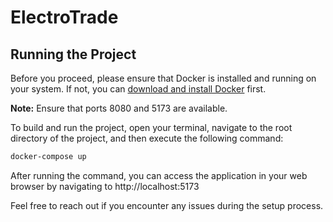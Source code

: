 # ElectroTrade

## Running the Project

Before you proceed, please ensure that Docker is installed and running on your system. If not, you can <a href="https://www.docker.com/get-started" target="_blank">download and install Docker</a> first.

**Note:** Ensure that ports 8080 and 5173 are available.

To build and run the project, open your terminal, navigate to the root directory of the project, and then execute the following command:

```bash
docker-compose up
```

After running the command, you can access the application in your web browser by navigating to http://localhost:5173

Feel free to reach out if you encounter any issues during the setup process.
